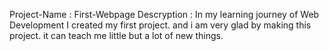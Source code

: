 Project-Name : First-Webpage
Descryption  : In my learning journey of  Web Development I created my first project. and i am very glad by making this project. it can teach me little but a lot of new things.